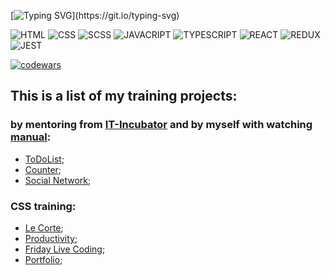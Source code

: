 [![Typing SVG](https://readme-typing-svg.herokuapp.com?color=%2345F71A&width=700&lines=Hi+everyone%2C+my+name+is+Konstantin!)](https://git.io/typing-svg)


![HTML](https://img.shields.io/badge/-html-333333?style=for-the-badge&logo=html5&logoColor=FF3300)
![CSS](https://img.shields.io/badge/-css-333333?style=for-the-badge&logo=css3&logoColor=3300CC)
![SCSS](https://img.shields.io/badge/-SCSS-333333?style=for-the-badge&logo=sass&logoColor=FF33CC)
![JAVACRIPT](https://img.shields.io/badge/-JavaScript-333333?style=for-the-badge&logo=javascript&logoColor=FFFF00)
![TYPESCRIPT](https://img.shields.io/badge/-TypeScript-333333?style=for-the-badge&logo=typescript&logoColor=3300CC)
![REACT](https://img.shields.io/badge/-react-333333?style=for-the-badge&logo=react&logoColor=00CCFF)
![REDUX](https://img.shields.io/badge/-redux-333333?style=for-the-badge&logo=redux&logoColor=9933CC)
![JEST](https://img.shields.io/badge/-jest-333333?style=for-the-badge&logo=jest&logoColor=FF3300)

[![codewars](https://www.codewars.com/users/Konstantin-174/badges/micro)](https://www.codewars.com/users/Konstantin-174)

## This is a list of my training projects:
### by mentoring from [IT-Incubator](https://www.youtube.com/c/ITKAMASUTRA?app=desktop) and by myself with watching [manual](https://www.youtube.com/watch?v=gb7gMluAeao&list=PLcvhF2Wqh7DNVy1OCUpG3i5lyxyBWhGZ8&ab_channel=IT-KAMASUTRA):
* [ToDoList](https://konstantin-174.github.io/my-todolist/);
* [Counter](https://konstantin-174.github.io/my-counter/);
* [Social Network](https://konstantin-174.github.io/sn-new/);

### CSS training:
* [Le Corte](https://konstantin-174.github.io/css-training-course-le_corte/);
* [Productivity](https://konstantin-174.github.io/css-training-course/);
* [Friday Live Coding](https://konstantin-174.github.io/friday-life-coding/);
* [Portfolio](https://konstantin-174.github.io/rss-portfolio-by-myself/);

